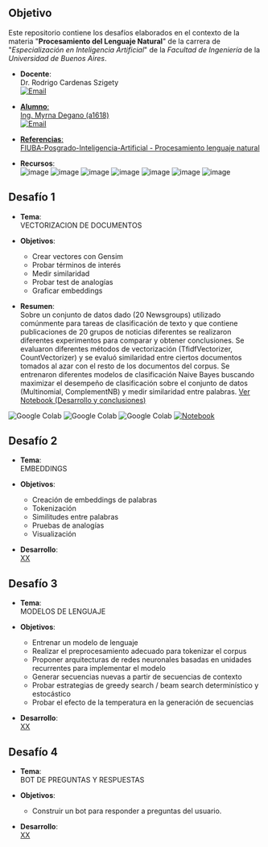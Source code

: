 ## Objetivo

Este repositorio contiene los desafíos elaborados en el contexto de la materia "**Procesamiento del Lenguaje Natural**" de la carrera de "*Especialización en Inteligencia Artificial*" de la *Facultad de Ingeniería* de la *Universidad de Buenos Aires*.


* **Docente**:  
Dr. Rodrigo Cardenas Szigety
<br><a href="mailto:rodrigo.cardenas.sz@gmail.com"><img alt="Email" src="https://img.shields.io/badge/Gmail-rodrigo.cardenas.sz@gmail.com-blue?style=flat-square&logo=gmail">


* **Alumno**:  
Ing. Myrna Degano (a1618)
<br><a href="mailto:myrna.l.degano@gmail.com"><img alt="Email" src="https://img.shields.io/badge/Gmail-myrna.l.degano@gmail.com-blue?style=flat-square&logo=gmail">


* **Referencias**:  
<a href="https://github.com/FIUBA-Posgrado-Inteligencia-Artificial/procesamiento_lenguaje_natural" target="_blank">FIUBA-Posgrado-Inteligencia-Artificial - Procesamiento lenguaje natural</a>


* **Recursos**:   
![image](https://img.shields.io/badge/Python-FFD43B?style=for-the-badge&logo=python&logoColor=blue)
![image](https://img.shields.io/badge/Numpy-777BB4?style=for-the-badge&logo=numpy&logoColor=white)
![image](https://img.shields.io/badge/Pandas-2C2D72?style=for-the-badge&logo=pandas&logoColor=white)
![image](https://img.shields.io/badge/Keras-FF0000?style=for-the-badge&logo=keras&logoColor=white)
![image](https://img.shields.io/badge/TensorFlow-FF6F00?style=for-the-badge&logo=tensorflow&logoColor=white)
![image](https://img.shields.io/badge/Plotly-239120?style=for-the-badge&logo=plotly&logoColor=white)
![image](https://img.shields.io/badge/scikit_learn-F7931E?style=for-the-badge&logo=scikit-learn&logoColor=white)


## Desafío 1

* **Tema**:  
VECTORIZACION DE DOCUMENTOS

* **Objetivos**:  
   - Crear vectores con Gensim  
   - Probar términos de interés  
   - Medir similaridad  
   - Probar test de analogías  
   - Graficar embeddings  

* **Resumen**:  
Sobre un conjunto de datos dado (20 Newsgroups) utilizado comúnmente para tareas de clasificación de texto y que contiene publicaciones de 20 grupos de noticias diferentes se realizaron diferentes experimentos para comparar y obtener conclusiones.
Se evaluaron diferentes métodos de vectorización (TfidfVectorizer, CountVectorizer) y se evaluó similaridad entre ciertos documentos tomados al azar con el resto de los documentos del corpus.
Se entrenaron diferentes modelos de clasificación Naive Bayes buscando maximizar el desempeño de clasificación sobre el conjunto de datos (Multinomial, ComplementNB) y medir similaridad entre palabras.
[Ver Notebook (Desarrollo y conclusiones)](D1)
<img alt="Google Colab" src="https://img.shields.io/badge/Google%20Colab-Open%20in%20Colab-blue?style=flat-square&logo=googlecolab">
<img alt="Google Colab" src="https://img.shields.io/badge/Google%20Colab-Open%20in%20Colab-blue?style=flat&logo=googlecolab">
<img alt="Google Colab" src="https://img.shields.io/badge/Google%20Colab-Open%20in%20Colab-blue?style=social&logo=googlecolab">

<a href="/D1">
    <img alt="Notebook" src="https://img.shields.io/badge/Google%20Colab-Ver%20Notebook-blue?style=flat-square&logo=googlecolab">
</a>

## Desafío 2

* **Tema**:  
EMBEDDINGS

* **Objetivos**:  
   - Creación de embeddings de palabras 
   - Tokenización
   - Similitudes entre palabras
   - Pruebas de analogías
   - Visualización  

* **Desarrollo**:  
[XX](D1)


## Desafío 3

* **Tema**:  
MODELOS DE LENGUAJE

* **Objetivos**:
   - Entrenar un modelo de lenguaje
   - Realizar el preprocesamiento adecuado para tokenizar el corpus
   - Proponer arquitecturas de redes neuronales basadas en unidades recurrentes para implementar el modelo
   - Generar secuencias nuevas a partir de secuencias de contexto
   - Probar estrategias de greedy search / beam search determinístico y estocástico
   - Probar el efecto de la temperatura en la generación de secuencias 

* **Desarrollo**:  
[XX](D1)


## Desafío 4

* **Tema**:  
BOT DE PREGUNTAS Y RESPUESTAS

* **Objetivos**:  
   - Construir un bot para responder a preguntas del usuario.

* **Desarrollo**:  
[XX](D1)


